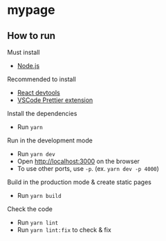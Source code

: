# mypage

## How to run

Must install

- [Node.js](https://nodejs.org/)

Recommended to install

- [React devtools](https://chrome.google.com/webstore/detail/react-developer-tools/fmkadmapgofadopljbjfkapdkoienihi?hl=ko)
- [VSCode Prettier extension](https://marketplace.visualstudio.com/items?itemName=esbenp.prettier-vscode)

Install the dependencies

- Run `yarn`

Run in the development mode

- Run `yarn dev`
- Open <http://localhost:3000> on the browser
- To use other ports, use `-p`. (ex. `yarn dev -p 4000`)

Build in the production mode & create static pages

- Run `yarn build`

Check the code

- Run `yarn lint`
- Run `yarn lint:fix` to check & fix
